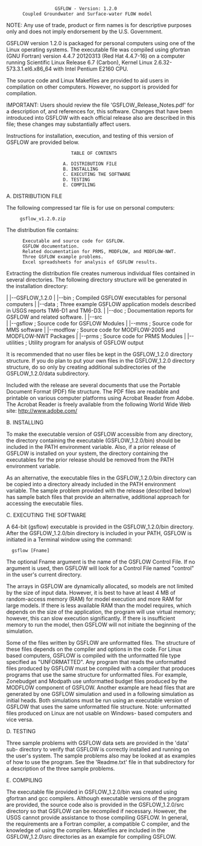 

                      GSFLOW - Version: 1.2.0
          Coupled Groundwater and Surface-water FLOW model


NOTE: Any use of trade, product or firm names is for descriptive purposes 
      only and does not imply endorsement by the U.S. Government.

GSFLOW version 1.2.0 is packaged for personal computers using one of the 
Linux operating systems. The executable file was compiled using gfortran
(GNU Fortran) version 4.4.7 20120313 (Red Hat 4.4.7-16) on a computer running
Scientific Linux Release 6.7 (Carbon), Kernel Linux 2.6.32-573.3.1.el6.x86_64
with Intel Pentium E2160 CPU.

The source code and Linux Makefiles are provided to aid users in compilation
on other computers. However, no support is provided for compilation.

IMPORTANT: Users should review the file 'GSFLOW_Release_Notes.pdf' for a 
description of, and references for, this software. Changes that have been 
introduced into GSFLOW with each official release also are described in this 
file; these changes may substantially affect users.

Instructions for installation, execution, and testing of this version of
GSFLOW are provided below.



                            TABLE OF CONTENTS

                         A. DISTRIBUTION FILE
                         B. INSTALLING
                         C. EXECUTING THE SOFTWARE
                         D. TESTING
                         E. COMPILING


A. DISTRIBUTION FILE

The following compressed tar file is for use on personal computers:

         gsflow_v1.2.0.zip

The distribution file contains:

          Executable and source code for GSFLOW.
          GSFLOW documentation.
          Related documentation for PRMS, MODFLOW, and MODFLOW-NWT.
          Three GSFLOW example problems.
          Excel spreadsheets for analysis of GSFLOW results.

Extracting the distribution file creates numerous individual files
contained in several directories. The following directory structure
will be generated in the installation directory:

   |
   |--GSFLOW_1.2.0
   |    |--bin           ; Compiled GSFLOW executables for personal computers
   |    |--data          ; Three example GSFLOW application models described
                            in USGS reports TM6-D1 and TM6-D3.
   |    |--doc           ; Documentation reports for GSFLOW and related
                            software.
   |    |--src           
   |        |--gsflow    ; Source code for GSFLOW Modules
   |        |--mms       ; Source code for MMS software
   |        |--modflow   ; Source code for MODFLOW-2005 and MODFLOW-NWT 
                           Packages
   |        |--prms      ; Source code for PRMS Modules
   |    |--utilities     ; Utility program for analysis of GSFLOW output


It is recommended that no user files be kept in the GSFLOW_1.2.0 directory
structure.  If you do plan to put your own files in the GSFLOW_1.2.0
directory structure, do so only by creating additional subdirectories of
the GSFLOW_1.2.0/data subdirectory.

Included with the release are several documents that use the Portable Document 
Format (PDF) file structure. The PDF files are readable and printable on various 
computer platforms using Acrobat Reader from Adobe. The Acrobat Reader is freely 
available from the following World Wide Web site: http://www.adobe.com/


B. INSTALLING

To make the executable version of GSFLOW accessible from any directory, the 
directory containing the executable (GSFLOW_1.2.0/bin) should be included in the 
PATH environment variable. Also, if a prior release of GSFLOW is installed on your 
system, the directory containing the executables for the prior release should be 
removed from the PATH environment variable.
  
As an alternative, the executable files in the GSFLOW_1.2.0/bin directory 
can be copied into a directory already included in the PATH environment 
variable. The sample problem provided with the release (described below)
has sample batch files that provide an alternative, additional approach for
accessing the executable files.


C. EXECUTING THE SOFTWARE

A 64-bit (gsflow) executable is provided in the GSFLOW_1.2.0/bin directory.
After the GSFLOW_1.2.0/bin directory is included in your PATH, GSFLOW is
initiated in a Terminal window using the command:

      gsflow [Fname]

The optional Fname argument is the name of the GSFLOW Control File.  If 
no argument is used, then GSFLOW will look for a Control File named 
"control" in the user's current directory.

The arrays in GSFLOW are dynamically allocated, so models are not limited
by the size of input data. However, it is best to have at least 4 MB of 
random-access memory (RAM) for model execution and more RAM for large models.
If there is less available RAM than the model requires, which depends
on the size of the application, the program will use virtual memory; however,
this can slow execution significantly. If there is insufficient memory to 
run the model, then GSFLOW will not initiate the beginning of the simulation. 

Some of the files written by GSFLOW are unformatted files. The structure
of these files depends on the compiler and options in the code. For Linux
based computers, GSFLOW is compiled with the unformatted file type specified
as "UNFORMATTED". Any program that reads the unformatted files produced by
GSFLOW must be compiled with a compiler that produces programs that use the
same structure for unformatted files.  For example, Zonebudget and Modpath use 
unformatted budget files produced by the MODFLOW component of GSFLOW. Another 
example are head files that are generated by one GSFLOW simulation and used 
in a following simulation as initial heads. Both simulations must be run 
using an executable version of GSFLOW that uses the same unformatted file 
structure. Note: unformatted files produced on Linux are not usable on Windows-
based computers and vice versa.


D. TESTING

Three sample problems with GSFLOW data sets are provided in the 'data' sub-
directory to verify that GSFLOW is correctly installed and running on the 
user's system. The sample problems also may be looked at as examples of how 
to use the program. See the 'Readme.txt' file in that subdirectory for a 
description of the three sample problems.


E. COMPILING

The executable file provided in GSFLOW_1.2.0/bin was created using gfortran
and gcc compilers.  Although executable versions of the program are provided,
the source code also is provided in the GSFLOW_1.2.0/src directory so that
GSFLOW can be recompiled if necessary.  However, the USGS cannot provide
assistance to those compiling GSFLOW. In general, the requirements are a
Fortran compiler, a compatible C compiler, and the knowledge of using the
compilers. Makefiles are included in the GSFLOW_1.2.0\src directories as an
example for compiling GSFLOW.
